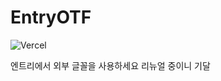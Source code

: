 # EntryOTF
![Vercel](https://vercelbadge.vercel.app/api/v1bt/entryotf-old)

엔트리에서 외부 글꼴을 사용하세요
리뉴얼 중이니 기달
